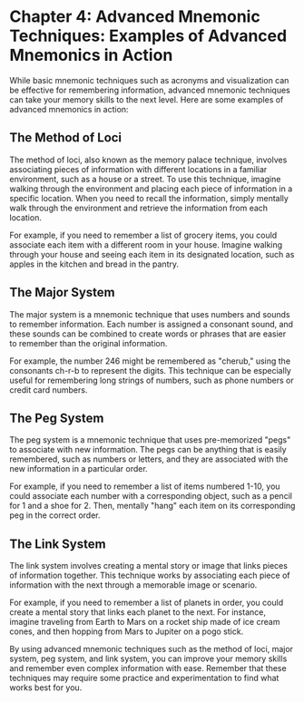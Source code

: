 Chapter 4: Advanced Mnemonic Techniques: Examples of Advanced Mnemonics in Action
=================================================================================

While basic mnemonic techniques such as acronyms and visualization can be effective for remembering information, advanced mnemonic techniques can take your memory skills to the next level. Here are some examples of advanced mnemonics in action:

The Method of Loci
------------------

The method of loci, also known as the memory palace technique, involves associating pieces of information with different locations in a familiar environment, such as a house or a street. To use this technique, imagine walking through the environment and placing each piece of information in a specific location. When you need to recall the information, simply mentally walk through the environment and retrieve the information from each location.

For example, if you need to remember a list of grocery items, you could associate each item with a different room in your house. Imagine walking through your house and seeing each item in its designated location, such as apples in the kitchen and bread in the pantry.

The Major System
----------------

The major system is a mnemonic technique that uses numbers and sounds to remember information. Each number is assigned a consonant sound, and these sounds can be combined to create words or phrases that are easier to remember than the original information.

For example, the number 246 might be remembered as "cherub," using the consonants ch-r-b to represent the digits. This technique can be especially useful for remembering long strings of numbers, such as phone numbers or credit card numbers.

The Peg System
--------------

The peg system is a mnemonic technique that uses pre-memorized "pegs" to associate with new information. The pegs can be anything that is easily remembered, such as numbers or letters, and they are associated with the new information in a particular order.

For example, if you need to remember a list of items numbered 1-10, you could associate each number with a corresponding object, such as a pencil for 1 and a shoe for 2. Then, mentally "hang" each item on its corresponding peg in the correct order.

The Link System
---------------

The link system involves creating a mental story or image that links pieces of information together. This technique works by associating each piece of information with the next through a memorable image or scenario.

For example, if you need to remember a list of planets in order, you could create a mental story that links each planet to the next. For instance, imagine traveling from Earth to Mars on a rocket ship made of ice cream cones, and then hopping from Mars to Jupiter on a pogo stick.

By using advanced mnemonic techniques such as the method of loci, major system, peg system, and link system, you can improve your memory skills and remember even complex information with ease. Remember that these techniques may require some practice and experimentation to find what works best for you.
